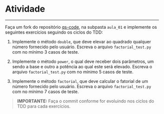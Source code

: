 # Atividade
---

Faça um fork do repositório [qs-code](), na subpasta `aula_01` e implemente os seguintes exercícios seguindo os ciclos do TDD:

1. Implemente o método `double`, que deve elevar ao quadrado qualquer número fornecido pelo usuário. Escreva o arquivo `factorial_test.py` com no mínimo 3 casos de teste.

2. Implemente o método `power`, o qual deve receber dois parâmetros, um sendo a base e outro a potência ao qual este será elevado. Escreva o arquivo `factorial_test.py` com no mínimo 5 casos de teste.

3. Implemente o método `factorial`, que deve calcular o fatorial de um número fornecido pelo usuário. Escreva o arquivo `factorial_test.py` com no mínimo 7 casos de teste.

> **IMPORTANTE:** Faça o commit conforme for evoluindo nos ciclos do TDD para cada exercícios.

